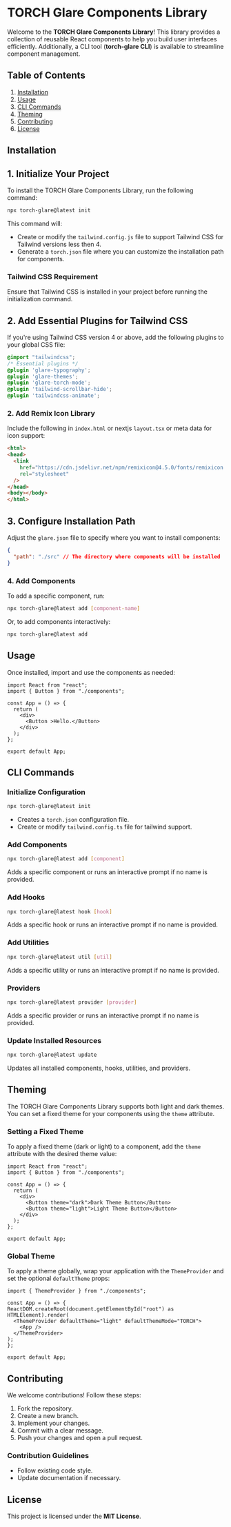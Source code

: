 # TORCH Glare Components Library

Welcome to the **TORCH Glare Components Library**! This library provides a collection of reusable React components to help you build user interfaces efficiently. Additionally, a CLI tool (**torch-glare CLI**) is available to streamline component management.

## Table of Contents

1. [Installation](#installation)
2. [Usage](#usage)
3. [CLI Commands](#cli-commands)
4. [Theming](#theming)
5. [Contributing](#contributing)
6. [License](#license)

## Installation


## 1. Initialize Your Project

To install the TORCH Glare Components Library, run the following command:

```sh
npx torch-glare@latest init
```

This command will:
- Create or modify the `tailwind.config.js` file to support Tailwind CSS for Tailwind versions less then 4.
- Generate a `torch.json` file where you can customize the installation path for components.

### Tailwind CSS Requirement
Ensure that Tailwind CSS is installed in your project before running the initialization command.

## 2. Add Essential Plugins for Tailwind CSS

If you're using Tailwind CSS version 4 or above, add the following plugins to your global CSS file:

```css
@import "tailwindcss";
/* Essential plugins */
@plugin 'glare-typography';
@plugin 'glare-themes';
@plugin 'glare-torch-mode';
@plugin 'tailwind-scrollbar-hide';
@plugin 'tailwindcss-animate';
```


### 2. Add Remix Icon Library
Include the following in `index.html` or nextjs `layout.tsx` or meta data for icon support:

```html
<html>
<head>
  <link
    href="https://cdn.jsdelivr.net/npm/remixicon@4.5.0/fonts/remixicon.css"
    rel="stylesheet"
  />
</head>
<body></body>
</html>

```

## 3. Configure Installation Path

Adjust the `glare.json` file to specify where you want to install components:

```json
{
  "path": "./src" // The directory where components will be installed
}
```

### 4. Add Components
To add a specific component, run:

```sh
npx torch-glare@latest add [component-name]
```

Or, to add components interactively:

```sh
npx torch-glare@latest add
```

## Usage

Once installed, import and use the components as needed:

```tsx
import React from "react";
import { Button } from "./components";

const App = () => {
  return (
    <div>
      <Button >Hello.</Button>
    </div>
  );
};

export default App;
```

## CLI Commands

### Initialize Configuration
```sh
npx torch-glare@latest init
```
- Creates a `torch.json` configuration file.
- Create or modify `tailwind.config.ts` file for tailwind support.

### Add Components
```sh
npx torch-glare@latest add [component]
```
Adds a specific component or runs an interactive prompt if no name is provided.

### Add Hooks
```sh
npx torch-glare@latest hook [hook]
```
Adds a specific hook or runs an interactive prompt if no name is provided.

### Add Utilities
```sh
npx torch-glare@latest util [util]
```
Adds a specific utility or runs an interactive prompt if no name is provided.

### Providers
```sh
npx torch-glare@latest provider [provider]
```
Adds a specific provider or runs an interactive prompt if no name is provided.

### Update Installed Resources

```sh
npx torch-glare@latest update
```
Updates all installed components, hooks, utilities, and providers.


## Theming

The TORCH Glare Components Library supports both light and dark themes. You can set a fixed theme for your components using the `theme` attribute.

### Setting a Fixed Theme

To apply a fixed theme (dark or light) to a component, add the `theme `attribute with the desired theme value:

```tsx
import React from "react";
import { Button } from "./components";

const App = () => {
  return (
    <div>
      <Button theme="dark">Dark Theme Button</Button>
      <Button theme="light">Light Theme Button</Button>
    </div>
  );
};

export default App;
```

### Global Theme

To apply a theme globally, wrap your application with the `ThemeProvider` and set the optional `defaultTheme` props:


```tsx
import { ThemeProvider } from "./components";

const App = () => {
ReactDOM.createRoot(document.getElementById("root") as HTMLElement).render(
  <ThemeProvider defaultTheme="light" defaultThemeMode="TORCH">
    <App />
  </ThemeProvider>
);
};

export default App;
```

## Contributing

We welcome contributions! Follow these steps:

1. Fork the repository.
2. Create a new branch.
3. Implement your changes.
4. Commit with a clear message.
5. Push your changes and open a pull request.

### Contribution Guidelines
- Follow existing code style.
- Update documentation if necessary.

## License

This project is licensed under the **MIT License**.


